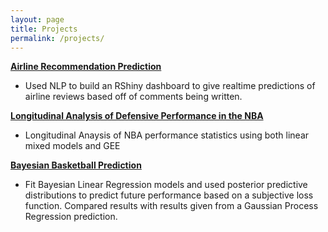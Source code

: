 ```yaml
---
layout: page
title: Projects
permalink: /projects/
---
```


**[Airline Recommendation Prediction](../downloads/625.pdf)**

 - Used NLP to build an RShiny dashboard to give realtime predictions of airline reviews based off of comments being written.  

**[Longitudinal Analysis of Defensive Performance in the NBA](../downloads/653.pdf)**

 - Longitudinal Anaysis of NBA performance statistics using both linear mixed models and GEE 

**[Bayesian Basketball Prediction](../downloads/682.pdf)**

 - Fit Bayesian Linear Regression models and used posterior predictive distributions to predict future performance based on a subjective loss function. Compared results with results given from a Gaussian Process Regression prediction. 